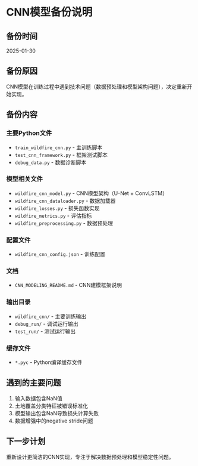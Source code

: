 # CNN模型备份说明

## 备份时间
2025-01-30

## 备份原因
CNN模型在训练过程中遇到技术问题（数据预处理和模型架构问题），决定重新开始实现。

## 备份内容

### 主要Python文件
- `train_wildfire_cnn.py` - 主训练脚本
- `test_cnn_framework.py` - 框架测试脚本
- `debug_data.py` - 数据诊断脚本

### 模型相关文件
- `wildfire_cnn_model.py` - CNN模型架构（U-Net + ConvLSTM）
- `wildfire_cnn_dataloader.py` - 数据加载器
- `wildfire_losses.py` - 损失函数实现
- `wildfire_metrics.py` - 评估指标
- `wildfire_preprocessing.py` - 数据预处理

### 配置文件
- `wildfire_cnn_config.json` - 训练配置

### 文档
- `CNN_MODELING_README.md` - CNN建模框架说明

### 输出目录
- `wildfire_cnn/` - 主要训练输出
- `debug_run/` - 调试运行输出
- `test_run/` - 测试运行输出

### 缓存文件
- `*.pyc` - Python编译缓存文件

## 遇到的主要问题
1. 输入数据包含NaN值
2. 土地覆盖分类特征被错误标准化
3. 模型输出包含NaN导致损失计算失败
4. 数据增强中的negative stride问题

## 下一步计划
重新设计更简洁的CNN实现，专注于解决数据预处理和模型稳定性问题。 